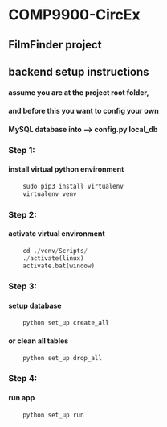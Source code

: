 # COMP9900-CircEx
## FilmFinder project

## backend setup instructions
#### assume you are at the project root folder,
#### and before this you want to config your own
#### MySQL database into --> config.py local_db
### Step 1:
#### install virtual python environment
```python
    sudo pip3 install virtualenv
    virtualenv venv
```

### Step 2:  
#### activate virtual environment  
```python
    cd ./venv/Scripts/
    ./activate(linux)
    activate.bat(window)
```

### Step 3:  
#### setup database  
```python
    python set_up create_all
```
#### or clean all tables  
```python
    python set_up drop_all
```

### Step 4:  
#### run app  
```python
    python set_up run
```
